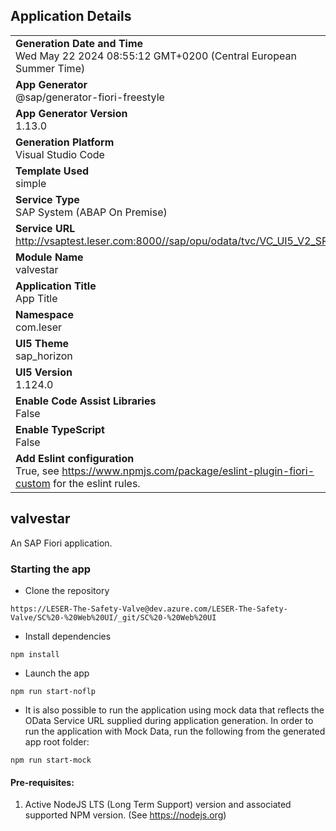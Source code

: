 ## Application Details
|               |
| ------------- |
|**Generation Date and Time**<br>Wed May 22 2024 08:55:12 GMT+0200 (Central European Summer Time)|
|**App Generator**<br>@sap/generator-fiori-freestyle|
|**App Generator Version**<br>1.13.0|
|**Generation Platform**<br>Visual Studio Code|
|**Template Used**<br>simple|
|**Service Type**<br>SAP System (ABAP On Premise)|
|**Service URL**<br>http://vsaptest.leser.com:8000//sap/opu/odata/tvc/VC_UI5_V2_SRV
|**Module Name**<br>valvestar|
|**Application Title**<br>App Title|
|**Namespace**<br>com.leser|
|**UI5 Theme**<br>sap_horizon|
|**UI5 Version**<br>1.124.0|
|**Enable Code Assist Libraries**<br>False|
|**Enable TypeScript**<br>False|
|**Add Eslint configuration**<br>True, see https://www.npmjs.com/package/eslint-plugin-fiori-custom for the eslint rules.|

## valvestar

An SAP Fiori application.

### Starting the  app

-   Clone the repository
```
https://LESER-The-Safety-Valve@dev.azure.com/LESER-The-Safety-Valve/SC%20-%20Web%20UI/_git/SC%20-%20Web%20UI
```

-   Install dependencies
```
npm install
```

-   Launch the app
```
npm run start-noflp
```

- It is also possible to run the application using mock data that reflects the OData Service URL supplied during application generation.  In order to run the application with Mock Data, run the following from the generated app root folder:

```
npm run start-mock
```

#### Pre-requisites:

1. Active NodeJS LTS (Long Term Support) version and associated supported NPM version.  (See https://nodejs.org)



